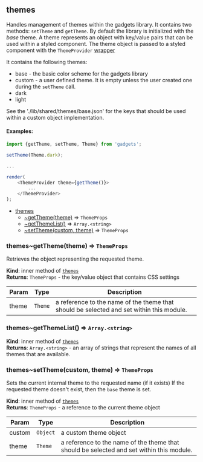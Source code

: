 <a name="module_themes"></a>

## themes
Handles management of themes within the gadgets library.  It contains twomethods: `setTheme` and `getTheme`.  By default the library is initializedwith the *base* theme.  A theme represents an object with key/value pairsthat can be used within a styled component.  The theme object is passedto a styled component with the `ThemeProvider` [wrapper](https://www.styled-components.com/docs/advanced#theming)It contains the following themes:- base - the basic color scheme for the gadgets library- custom - a user defined theme.  It is empty unless the user created oneduring the `setTheme` call.- dark- lightSee the './lib/shared/themes/base.json' for the keys that should be usedwithin a custom object implementation.#### Examples:```javascriptimport {getTheme, setTheme, Theme} from 'gadgets';setTheme(Theme.dark);...render(    <ThemeProvider theme={getTheme()}>        ...    </ThemeProvider>);```


* [themes](#module_themes)
    * [~getTheme(theme)](#module_themes..getTheme) ⇒ <code>ThemeProps</code>
    * [~getThemeList()](#module_themes..getThemeList) ⇒ <code>Array.&lt;string&gt;</code>
    * [~setTheme(custom, theme)](#module_themes..setTheme) ⇒ <code>ThemeProps</code>

<a name="module_themes..getTheme"></a>

### themes~getTheme(theme) ⇒ <code>ThemeProps</code>
Retrieves the object representing the requested theme.

**Kind**: inner method of [<code>themes</code>](#module_themes)  
**Returns**: <code>ThemeProps</code> - the key/value object that contains CSS settings  

| Param | Type | Description |
| --- | --- | --- |
| theme | <code>Theme</code> | a reference to the name of the theme that should be selected and set within this module. |

<a name="module_themes..getThemeList"></a>

### themes~getThemeList() ⇒ <code>Array.&lt;string&gt;</code>
**Kind**: inner method of [<code>themes</code>](#module_themes)  
**Returns**: <code>Array.&lt;string&gt;</code> - an array of strings that represent the names of allthemes that are available.  
<a name="module_themes..setTheme"></a>

### themes~setTheme(custom, theme) ⇒ <code>ThemeProps</code>
Sets the current internal theme to the requested name (if it exists)If the requested theme doesn't exist, then the `base` theme is set.

**Kind**: inner method of [<code>themes</code>](#module_themes)  
**Returns**: <code>ThemeProps</code> - a reference to the current theme object  

| Param | Type | Description |
| --- | --- | --- |
| custom | <code>Object</code> | a custom theme object |
| theme | <code>Theme</code> | a reference to the name of the theme that should be selected and set within this module. |

